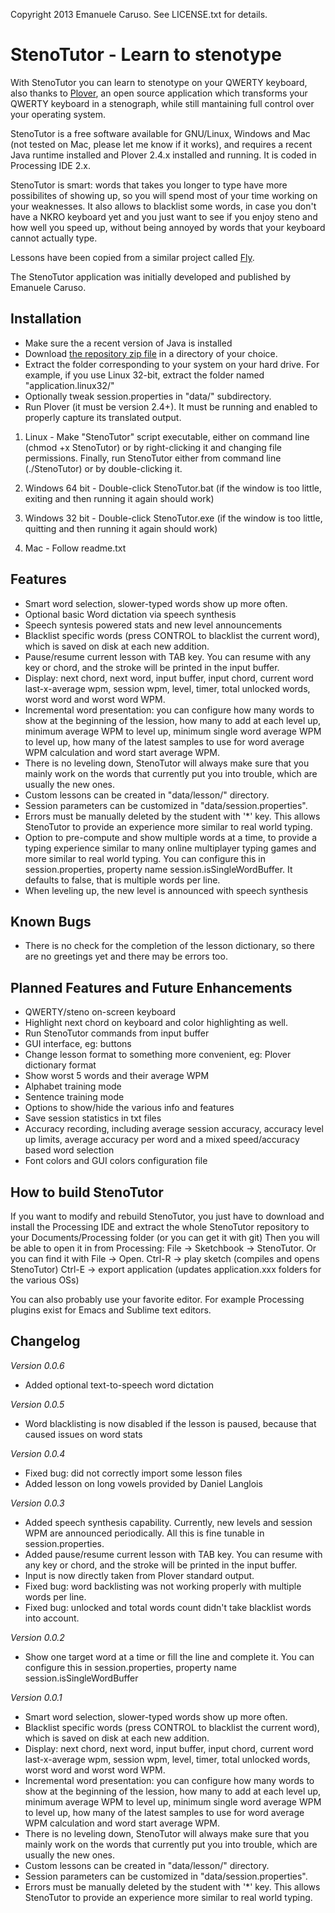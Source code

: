 Copyright 2013 Emanuele Caruso. See LICENSE.txt for details.

StenoTutor - Learn to stenotype
===============================

With StenoTutor you can learn to stenotype on your QWERTY keyboard, also thanks to [Plover](https://github.com/plover/plover), an open source application which transforms your QWERTY keyboard in a stenograph, while still mantaining full control over your operating system.

StenoTutor is a free software available for GNU/Linux, Windows and Mac (not tested on Mac, please let me know if it works), and requires a recent Java runtime installed and Plover 2.4.x installed and running. It is coded in Processing IDE 2.x.

StenoTutor is smart: words that takes you longer to type have more possibilites of showing up, so you will spend most of your time working on your weaknesses. It also allows to blacklist some words, in case you don't have a NKRO keyboard yet and you just want to see if you enjoy steno and how well you speed up, without being annoyed by words that your keyboard cannot actually type.

Lessons have been copied from a similar project called [Fly](https://launchpad.net/flyploverfly).

The StenoTutor application was initially developed and published by Emanuele Caruso.

Installation
------------

* Make sure the a recent version of Java is installed
* Download [the repository zip file](https://github.com/caru/StenoTutor/archive/master.zip) in a directory of your choice.
* Extract the folder corresponding to your system on your hard drive. For example, if you use Linux 32-bit, extract the folder named "application.linux32/"
* Optionally tweak session.properties in "data/" subdirectory.
* Run Plover (it must be version 2.4+). It must be running and enabled to properly capture its translated output.

1. Linux - 
Make "StenoTutor" script executable, either on command line (chmod +x StenoTutor) or by right-clicking it and changing file permissions. Finally, run StenoTutor either from command line (./StenoTutor) or by double-clicking it.

2. Windows 64 bit - 
Double-click StenoTutor.bat (if the window is too little, exiting and then running it again should work)

2. Windows 32 bit - 
Double-click StenoTutor.exe (if the window is too little, quitting and then running it again should work)

3. Mac - 
Follow readme.txt

Features
--------
* Smart word selection, slower-typed words show up more often.
* Optional basic Word dictation via speech synthesis
* Speech syntesis powered stats and new level announcements
* Blacklist specific words (press CONTROL to blacklist the current word), which is saved on disk at each new addition.
* Pause/resume current lesson with TAB key. You can resume with any key or chord, and the stroke will be printed in the input buffer.
* Display: next chord, next word, input buffer, input chord, current word last-x-average wpm, session wpm, level, timer, total unlocked words, worst word and worst word WPM.
* Incremental word presentation: you can configure how many words to show at the beginning of the lession, how many to add at each level up, minimum average WPM to level up, minimum single word average WPM to level up, how many of the latest samples to use for word average WPM calculation and word start average WPM.
* There is no leveling down, StenoTutor will always make sure that you mainly work on the words that currently put you into trouble, which are usually the new ones.
* Custom lessons can be created in "data/lesson/" directory.
* Session parameters can be customized in "data/session.properties".
* Errors must be manually deleted by the student with '*' key. This allows StenoTutor to provide an experience more similar to real world typing.
* Option to pre-compute and show multiple words at a time, to provide a typing experience similar to many online multiplayer typing games and more similar to real world typing. You can configure this in session.properties, property name session.isSingleWordBuffer. It defaults to false, that is multiple words per line.
* When leveling up, the new level is announced with speech synthesis

Known Bugs
----------
* There is no check for the completion of the lesson dictionary, so there are no greetings yet and there may be errors too.

Planned Features and Future Enhancements
----------------------------------------
* QWERTY/steno on-screen keyboard
* Highlight next chord on keyboard and color highlighting as well.
* Run StenoTutor commands from input buffer
* GUI interface, eg: buttons
* Change lesson format to something more convenient, eg: Plover dictionary format
* Show worst 5 words and their average WPM
* Alphabet training mode
* Sentence training mode
* Options to show/hide the various info and features
* Save session statistics in txt files
* Accuracy recording, including average session accuracy, accuracy level up limits, average accuracy per word and a mixed speed/accuracy based word selection
* Font colors and GUI colors configuration file

How to build StenoTutor
-----------------------

If you want to modify and rebuild StenoTutor, you just have to download and install the Processing IDE and extract the whole StenoTutor repository to your Documents/Processing folder (or you can get it with git)
Then you will be able to open it in from Processing: File -> Sketchbook -> StenoTutor. Or you can find it with File -> Open.
Ctrl-R -> play sketch (compiles and opens StenoTutor)
Ctrl-E -> export application (updates application.xxx folders for the various OSs)

You can also probably use your favorite editor. For example Processing plugins exist for Emacs and Sublime text editors.

Changelog
---------

*Version 0.0.6*
* Added optional text-to-speech word dictation

*Version 0.0.5*
* Word blacklisting is now disabled if the lesson is paused, because that caused issues on word stats

*Version 0.0.4*
* Fixed bug: did not correctly import some lesson files
* Added lesson on long vowels provided by Daniel Langlois

*Version 0.0.3*
* Added speech synthesis capability. Currently, new levels and session WPM are announced periodically. All this is fine tunable in session.properties.
* Added pause/resume current lesson with TAB key. You can resume with any key or chord, and the stroke will be printed in the input buffer.
* Input is now directly taken from Plover standard output.
* Fixed bug: word backlisting was not working properly with multiple words per line.
* Fixed bug: unlocked and total words count didn't take blacklist words into account.

*Version 0.0.2*
* Show one target word at a time or fill the line and complete it. You can configure this in session.properties, property name session.isSingleWordBuffer

*Version 0.0.1*
* Smart word selection, slower-typed words show up more often.
* Blacklist specific words (press CONTROL to blacklist the current word), which is saved on disk at each new addition.
* Display: next chord, next word, input buffer, input chord, current word last-x-average wpm, session wpm, level, timer, total unlocked words, worst word and worst word WPM.
* Incremental word presentation: you can configure how many words to show at the beginning of the lession, how many to add at each level up, minimum average WPM to level up, minimum single word average WPM to level up, how many of the latest samples to use for word average WPM calculation and word start average WPM.
* There is no leveling down, StenoTutor will always make sure that you mainly work on the words that currently put you into trouble, which are usually the new ones.
* Custom lessons can be created in "data/lesson/" directory.
* Session parameters can be customized in "data/session.properties".
* Errors must be manually deleted by the student with '*' key. This allows StenoTutor to provide an experience more similar to real world typing.
